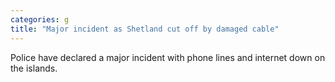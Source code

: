 ```yaml
---
categories: g
title: "Major incident as Shetland cut off by damaged cable"
---
```

Police have declared a major incident with phone lines and internet down on the islands.